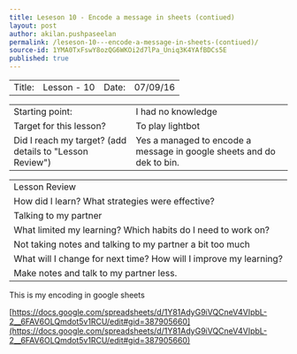 ```yaml
---
title: Leseson 10 - Encode a message in sheets (contiued)
layout: post
author: akilan.pushpaseelan
permalink: /leseson-10---encode-a-message-in-sheets-(contiued)/
source-id: 1YMA0TxFswY8ozQG6WKOi2d7lPa_Uniq3K4YAfBDCs5E
published: true
---
```

<table>
  <tr>
    <td>Title:  </td>
    <td>Lesson - 10</td>
    <td> Date:  </td>
    <td>07/09/16</td>
  </tr>
</table>


<table>
  <tr>
    <td>Starting point:</td>
    <td>I had no knowledge</td>
  </tr>
  <tr>
    <td>Target for this lesson?</td>
    <td>To play lightbot </td>
  </tr>
  <tr>
    <td>Did I reach my target? 
(add details to "Lesson Review")</td>
    <td>Yes a managed to encode a message in google sheets and do dek to bin.</td>
  </tr>
</table>


<table>
  <tr>
    <td>Lesson Review</td>
  </tr>
  <tr>
    <td>How did I learn? What strategies were effective? </td>
  </tr>
  <tr>
    <td>Talking to my partner</td>
  </tr>
  <tr>
    <td>What limited my learning? Which habits do I need to work on? </td>
  </tr>
  <tr>
    <td>Not taking notes and talking to my partner a bit too much </td>
  </tr>
  <tr>
    <td>What will I change for next time? How will I improve my learning?</td>
  </tr>
  <tr>
    <td>Make notes and talk to my partner less.</td>
  </tr>
</table>


 

This is my encoding in google sheets   

[https://docs.google.com/spreadsheets/d/1Y81AdyG9iVQCneV4VIpbL-2__6FAV6OLQmdot5v1RCU/edit#gid=387905660](https://docs.google.com/spreadsheets/d/1Y81AdyG9iVQCneV4VIpbL-2__6FAV6OLQmdot5v1RCU/edit#gid=387905660)

